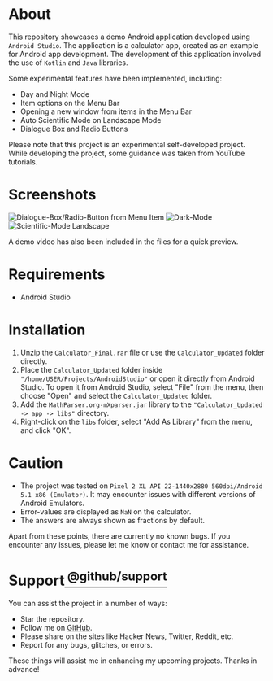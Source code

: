 # About

This repository showcases a demo Android application developed using `Android Studio`. The application is a calculator app, created as an example for Android app development. The development of this application involved the use of `Kotlin` and `Java` libraries.

Some experimental features have been implemented, including:

- Day and Night Mode
- Item options on the Menu Bar
- Opening a new window from items in the Menu Bar
- Auto Scientific Mode on Landscape Mode
- Dialogue Box and Radio Buttons

Please note that this project is an experimental self-developed project. While developing the project, some guidance was taken from YouTube tutorials.

# Screenshots

![Dialogue-Box/Radio-Button from Menu Item](https://user-images.githubusercontent.com/66734379/213888039-ae04e922-7440-4efa-88da-9a721295b330.png)
![Dark-Mode](https://user-images.githubusercontent.com/66734379/213888060-4070c3be-81d2-423b-a293-64f785c73048.png)
![Scientific-Mode Landscape](https://user-images.githubusercontent.com/66734379/213888685-b8b7ab33-b973-4664-b9db-1469f8d9e278.png)

A demo video has also been included in the files for a quick preview.

# Requirements

- Android Studio

# Installation

1. Unzip the `Calculator_Final.rar` file or use the `Calculator_Updated` folder directly.
2. Place the `Calculator_Updated` folder inside `"/home/USER/Projects/AndroidStudio"` or open it directly from Android Studio. To open it from Android Studio, select "File" from the menu, then choose "Open" and select the `Calculator_Updated` folder.
3. Add the `MathParser.org-mXparser.jar` library to the `"Calculator_Updated -> app -> libs"` directory.
4. Right-click on the `libs` folder, select "Add As Library" from the menu, and click "OK".

# Caution

- The project was tested on `Pixel 2 XL API 22-1440x2880 560dpi/Android 5.1 x86 (Emulator)`. It may encounter issues with different versions of Android Emulators.
- Error-values are displayed as `NaN` on the calculator.
- The answers are always shown as fractions by default.

Apart from these points, there are currently no known bugs. If you encounter any issues, please let me know or contact me for assistance.

# Support[<sup> @github/support <sup/>](https://support.github.com/)

You can assist the project in a number of ways:
- Star the repository.
- Follow me on [GitHub](https://github.com/HR-Fahim).
- Please share on the sites like Hacker News, Twitter, Reddit, etc.
- Report for any bugs, glitches, or errors. <br />

These things will assist me in enhancing my upcoming projects. Thanks in advance!

